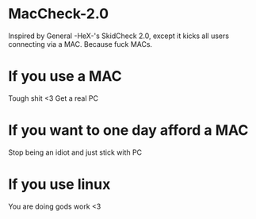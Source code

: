 # MacCheck-2.0
Inspired by General -HeX-'s SkidCheck 2.0, except it kicks all users connecting via a MAC. Because fuck MACs.

# If you use a MAC
Tough shit <3 Get a real PC

# If you want to one day afford a MAC
Stop being an idiot and just stick with PC

# If you use linux
You are doing gods work <3

